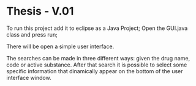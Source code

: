 # Thesis - V.01

To run this project add it to eclipse as a Java Project;
Open the GUI.java class and press run;

There will be open a simple user interface.

The searches can be made in three different ways: given the drug name, code or active substance.
After that search it is possible to select some specific information that dinamically appear on the bottom of the user interface window.
